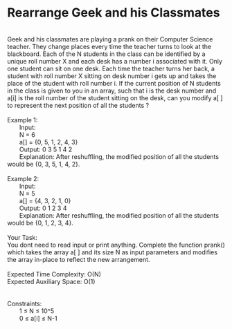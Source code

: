 <h1>Rearrange Geek and his Classmates</h1>
<p><br>
Geek and his classmates are playing a prank on their Computer Science teacher. They change places every time the teacher turns to look at the blackboard.
Each of the N students in the class can be identified by a unique roll number X and each desk has a number i associated with it. Only one student can sit on one desk. 
Each time the teacher turns her back, a student with roll number X sitting on desk number i gets up and takes the place of the student with roll number i.
If the current position of N students in the class is given to you in an array, such that i is the desk number and a[i] is the roll number of the student sitting on the desk, can you modify a[ ] to represent the next position of all the students ? <br>
<br>
Example 1:<br>
&emsp;&emsp;Input:<br>
&emsp;&emsp;N = 6<br>
&emsp;&emsp;a[] = {0, 5, 1, 2, 4, 3}<br>
&emsp;&emsp;Output: 0 3 5 1 4 2<br>
&emsp;&emsp;Explanation: After reshuffling, the modified position of all the students would be {0, 3, 5, 1, 4, 2}.<br>
<br>
Example 2:<br>
&emsp;&emsp;Input:<br>
&emsp;&emsp;N = 5<br>
&emsp;&emsp;a[] = {4, 3, 2, 1, 0}<br>
&emsp;&emsp;Output: 0 1 2 3 4 <br>
&emsp;&emsp;Explanation: After reshuffling, the modified position of all the students would be {0, 1, 2, 3, 4}.<br>
<br>
Your Task:<br>  
You dont need to read input or print anything. Complete the function prank() which takes the array a[ ] and its size N as input parameters and modifies the array in-place to reflect the new arrangement.<br>
<br>
Expected Time Complexity: O(N)<br>
Expected Auxiliary Space: O(1)<br>
<br>
<br>
Constraints:<br>
&emsp;&emsp;1 ≤ N ≤ 10^5<br>
&emsp;&emsp;0 ≤ a[i] ≤ N-1<br>
<br></p>
